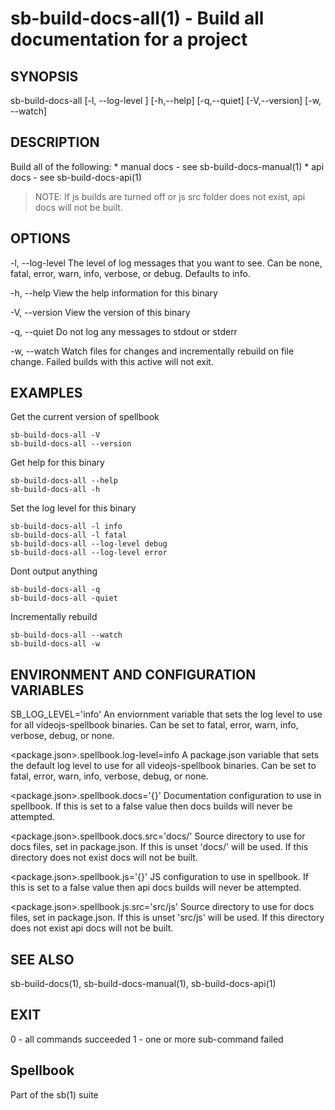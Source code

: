 # sb-build-docs-all(1) - Build all documentation for a project

## SYNOPSIS

  sb-build-docs-all [-l, --log-level <level>] [-h,--help] [-q,--quiet] [-V,--version]
                    [-w, --watch]

## DESCRIPTION

  Build all of the following:
    * manual docs - see sb-build-docs-manual(1)
    * api docs - see sb-build-docs-api(1)

  > NOTE: If js builds are turned off or js src folder does not exist, api docs will not be built.

## OPTIONS

  -l, --log-level <level>
    The level of log messages that you want to see. Can be none, fatal, error,
    warn, info, verbose, or debug. Defaults to info.

  -h, --help
    View the help information for this binary

  -V, --version
    View the version of this binary

  -q, --quiet
    Do not log any messages to stdout or stderr

  -w, --watch
    Watch files for changes and incrementally rebuild on file change.
    Failed builds with this active will not exit.

## EXAMPLES

  Get the current version of spellbook

    sb-build-docs-all -V
    sb-build-docs-all --version

  Get help for this binary

    sb-build-docs-all --help
    sb-build-docs-all -h

  Set the log level for this binary

    sb-build-docs-all -l info
    sb-build-docs-all -l fatal
    sb-build-docs-all --log-level debug
    sb-build-docs-all --log-level error

  Dont output anything

    sb-build-docs-all -q
    sb-build-docs-all -quiet

  Incrementally rebuild

    sb-build-docs-all --watch
    sb-build-docs-all -w

## ENVIRONMENT AND CONFIGURATION VARIABLES

  SB_LOG_LEVEL='info'
    An enviornment variable that sets the log level to use for all videojs-spellbook
    binaries. Can be set to fatal, error, warn, info, verbose, debug, or none.

  <package.json>.spellbook.log-level=info
    A package.json variable that sets the default log level to use for all videojs-spellbook
    binaries. Can be set to fatal, error, warn, info, verbose, debug, or none.

  <package.json>.spellbook.docs='{}'
    Documentation configuration to use in spellbook. If this is set to a false value
    then docs builds will never be attempted.

  <package.json>.spellbook.docs.src='docs/'
    Source directory to use for docs files, set in package.json. If this is unset
    'docs/' will be used. If this directory does not exist docs will not be built.

  <package.json>.spellbook.js='{}'
    JS configuration to use in spellbook. If this is set to a false value
    then api docs builds will never be attempted.

  <package.json>.spellbook.js.src='src/js'
    Source directory to use for docs files, set in package.json. If this is unset
    'src/js' will be used. If this directory does not exist api docs will not be built.

## SEE ALSO

  sb-build-docs(1), sb-build-docs-manual(1), sb-build-docs-api(1)

## EXIT

  0 - all commands succeeded
  1 - one or more sub-command failed

## Spellbook

  Part of the sb(1) suite
